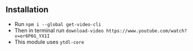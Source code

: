 ## Installation

- Run `npm i --global get-video-cli`
- Then in terminal run `download-video https://www.youtube.com/watch?v=or6P6G_YX1I`
- This module uses `ytdl-core`